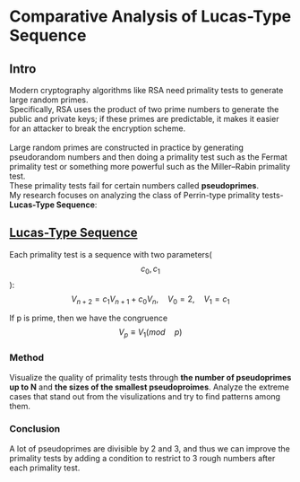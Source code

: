 # Comparative Analysis of Lucas-Type Sequence
## Intro
Modern cryptography algorithms like RSA need primality tests to generate large random primes.\
Specifically, RSA uses the product of two prime numbers to generate the public and private keys; if these primes are predictable, it makes it easier for an attacker to break the encryption scheme.\
\
Large random primes are constructed in practice by generating pseudorandom numbers and then doing a primality test such as the Fermat primality test or something more powerful such as the Miller–Rabin primality test.\
These primality tests fail for certain numbers called **pseudoprimes**.\
My research focuses on analyzing the class of Perrin-type primality tests- **Lucas-Type Sequence**:

## [Lucas-Type Sequence](https://oeis.org/wiki/Lucas_sequences)
Each primality test is a sequence with two parameters($$c_0, c_1$$):
$$V_{n+2} = c_1 V_{n+1} + c_0 V_{n}, \quad V_{0} = 2, \quad V_{1} = c_1$$

If p is prime, then we have the congruence $$V_{p}\equiv V_{1}(mod\quad p)$$

### Method 
Visualize the quality of primality tests through **the number of pseudoprimes up to N** and **the sizes of the smallest pseudoproimes**.
Analyze the extreme cases that stand out from the visulizations and try to find patterns among them.

### Conclusion
A lot of pseudoprimes are divisible by 2 and 3, and thus we can improve the primality tests by adding a condition to restrict to 3 rough numbers after each primality test.
